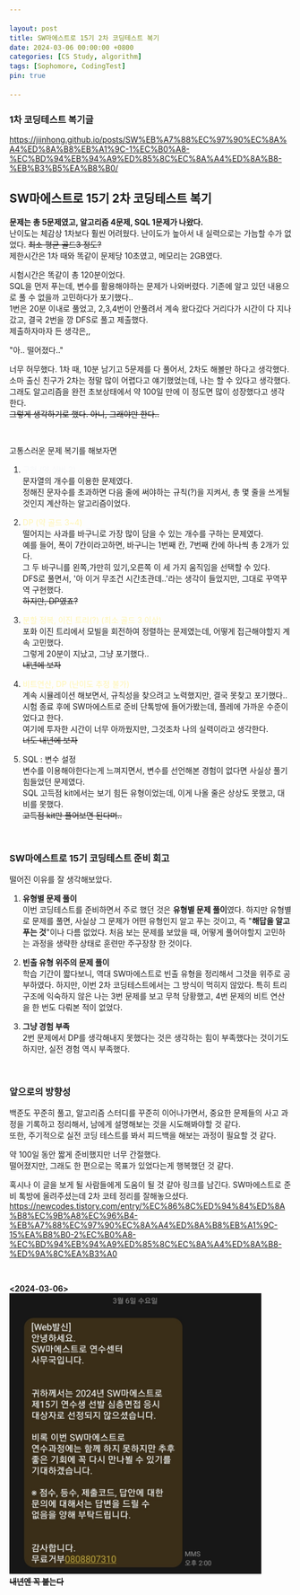 ```yaml
---

layout: post
title: SW마에스트로 15기 2차 코딩테스트 복기
date: 2024-03-06 00:00:00 +0800
categories: [CS Study, algorithm]
tags: [Sophomore, CodingTest]
pin: true

---
```


### 1차 코딩테스트 복기글
https://jiinhong.github.io/posts/SW%EB%A7%88%EC%97%90%EC%8A%A4%ED%8A%B8%EB%A1%9C-1%EC%B0%A8-%EC%BD%94%EB%94%A9%ED%85%8C%EC%8A%A4%ED%8A%B8-%EB%B3%B5%EA%B8%B0/

## SW마에스트로 15기 2차 코딩테스트 복기
**문제는 총 5문제였고, 알고리즘 4문제, SQL 1문제가 나왔다.**  
난이도는 체감상 1차보다 훨씬 어려웠다. 난이도가 높아서 내 실력으로는 가늠할 수가 없었다. ~~최소 평균 골드3 정도?~~  
제한시간은 1차 때와 똑같이 문제당 10초였고, 메모리는 2GB였다.

시험시간은 똑같이 총 120분이었다.  
SQL을 먼저 푸는데, 변수를 활용해야하는 문제가 나와버렸다. 기존에 알고 있던 내용으로 풀 수 없을까 고민하다가 포기했다..  
1번은 20분 이내로 풀었고, 2,3,4번이 안풀려서 계속 왔다갔다 거리다가 시간이 다 지나갔고, 결국 2번을 깡 DFS로 풀고 제출했다.  
제출하자마자 든 생각은,,

"아.. 떨어졌다.."  

너무 허무했다. 1차 때, 10분 남기고 5문제를 다 풀어서, 2차도 해볼만 하다고 생각했다.  
소마 출신 친구가 2차는 정말 많이 어렵다고 얘기했었는데, 나는 할 수 있다고 생각했다.  
그래도 알고리즘을 완전 초보상태에서 약 100일 만에 이 정도면 많이 성장했다고 생각한다.  
~~그렇게 생각하기로 했다. 아니, 그래야만 한다..~~


<br>

고통스러운 문제 복기를 해보자면

1. <span style='color: #f6f8fa'>구현 (약 실버 2)</span>   
문자열의 개수를 이용한 문제였다.  
정해진 문자수를 초과하면 다음 줄에 써야하는 규칙(?)을 지켜서, 총 몇 줄을 쓰게될 것인지 계산하는 알고리즘이었다.

2. <span style='color: #fff5b1'>DP (약 골드 3~4)</span>   
떨어지는 사과를 바구니로 가장 많이 담을 수 있는 개수를 구하는 문제였다.  
예를 들어, 폭이 7칸이라고하면, 바구니는 1번째 칸, 7번째 칸에 하나씩 총 2개가 있다.  
그 두 바구니를 왼쪽,가만히 있기,오른쪽 이 세 가지 움직임을 선택할 수 있다.  
DFS로 풀면서, '아 이거 무조건 시간초관데..'라는 생각이 들었지만, 그대로 꾸역꾸역 구현했다.  
~~하지만, DP였죠?~~

3. <span style='color: #fff5b1'>분할 정복, 이진 트리(?) (최소 골드 3 이상)</span>   
포화 이진 트리에서 모빌을 회전하여 정렬하는 문제였는데, 어떻게 접근해야할지 계속 고민했다.  
그렇게 20분이 지났고, 그냥 포기했다..  
~~내년에 보자~~

4. <span style='color: #fff5b1'>비트연산, DP (난이도 추정 불가)</span>  
계속 시뮬레이션 해보면서, 규칙성을 찾으려고 노력했지만, 결국 못찾고 포기했다..  
시험 종료 후에 SW마에스트로 준비 단톡방에 들어가봤는데, 플레에 가까운 수준이었다고 한다.  
여기에 투자한 시간이 너무 아까웠지만, 그것조차 나의 실력이라고 생각한다.  
~~너도 내년에 보자~~

5. SQL : 변수 설정  
변수를 이용해야한다는게 느껴지면서, 변수를 선언해본 경험이 없다면 사실상 풀기 힘들었던 문제였다.  
SQL 고득점 kit에서는 보기 힘든 유형이었는데, 이게 나올 줄은 상상도 못했고, 대비를 못했다.  
~~고득점 kit만 풀어보면 된다며..~~
  
<br>

### SW마에스트로 15기 코딩테스트 준비 회고  

떨어진 이유를 잘 생각해보았다.

1. **유형별 문제 풀이**  
이번 코딩테스트를 준비하면서 주로 했던 것은 **유형별 문제 풀이**였다. 하지만 유형별로 문제를 풀면, 사실상 그 문제가 어떤 유형인지 알고 푸는 것이고, 즉 "**해답을 알고 푸는 것**"이나 다름 없었다. 처음 보는 문제를 보았을 때, 어떻게 풀어야할지 고민하는 과정을 생략한 상태로 훈련만 주구장창 한 것이다. 

2. **빈출 유형 위주의 문제 풀이**  
학습 기간이 짧다보니, 역대 SW마에스트로 빈출 유형을 정리해서 그것을 위주로 공부하였다. 하지만, 이번 2차 코딩테스트에서는 그 방식이 먹히지 않았다. 특히 트리 구조에 익숙하지 않은 나는 3번 문제를 보고 무척 당황했고, 4번 문제의 비트 연산을 한 번도 다뤄본 적이 없었다. 

3. **그냥 경험 부족**  
2번 문제에서 DP를 생각해내지 못했다는 것은 생각하는 힘이 부족했다는 것이기도 하지만, 실전 경험 역시 부족했다.  

<br>

### 앞으로의 방향성
백준도 꾸준히 풀고, 알고리즘 스터디를 꾸준히 이어나가면서, 중요한 문제들의 사고 과정을 기록하고 정리해서, 남에게 설명해보는 것을 시도해봐야할 것 같다.  
또한, 주기적으로 실전 코딩 테스트를 봐서 피드백을 해보는 과정이 필요할 것 같다.

약 100일 동안 짧게 준비했지만 너무 간절했다.  
떨어졌지만, 그래도 한 편으로는 목표가 있었다는게 행복했던 것 같다.

혹시나 이 글을 보게 될 사람들에게 도움이 될 것 같아 링크를 남긴다. SW마에스트로 준비 톡방에 올려주셨는데 2차 코테 정리를 잘해놓으셨다.  
https://newcodes.tistory.com/entry/%EC%86%8C%ED%94%84%ED%8A%B8%EC%9B%A8%EC%96%B4-%EB%A7%88%EC%97%90%EC%8A%A4%ED%8A%B8%EB%A1%9C-15%EA%B8%B0-2%EC%B0%A8-%EC%BD%94%EB%94%A9%ED%85%8C%EC%8A%A4%ED%8A%B8-%ED%9A%8C%EA%B3%A0

<br>

**<2024-03-06>**  
<img alt="1차 합격" src="https://github.com/JiinHong/jiinhong.github.io/blob/main/_posts/%EC%86%8C%EB%A7%88%202%EC%B0%A8%20%EB%B6%88%ED%95%A9%EA%B2%A9.jpeg?raw=true" width="450" height="500">  
**~~내년엔 꼭 붙는다~~**